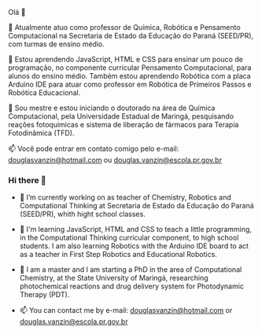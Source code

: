 Olá 👋

🔭 Atualmente atuo como professor de Química, Robótica e Pensamento Computacional na Secretaria de Estado da Educação do Paraná (SEED/PR), com turmas de ensino médio.

🌱 Estou aprendendo JavaScript, HTML e CSS para ensinar um pouco de programação, no componente curricular Pensamento Computacional, para alunos do ensino médio. Também estou aprendendo Robótica com a placa Arduino IDE para atuar como professor em Robótica de Primeiros Passos e Robótica Educacional.

🌱 Sou mestre e estou iniciando o doutorado na área de Química Computacional, pela Universidade Estadual de Maringá, pesquisando reações fotoquímicas e sistema de liberação de fármacos para Terapia Fotodinâmica (TFD).

📫 Você pode entrar em contato comigo pelo e-mail: douglasvanzin@hotmail.com ou douglas.vanzin@escola.pr.gov.br



### Hi there 👋

- 🔭 I’m currently working on as teacher of Chemistry, Robotics and Computational Thinking at Secretaria de Estado da Educação do Paraná (SEED/PR), whith hight school classes. 

- 🌱 I'm learning JavaScript, HTML and CSS to teach a little programming, in the Computational Thinking curricular component, to high school students. I am also learning Robotics with the Arduino IDE board to act as a teacher in First Step Robotics and Educational Robotics.

- 🌱 I am a master and I am starting a PhD in the area of Computational Chemistry, at the State University of Maringá, researching photochemical reactions and drug delivery system for Photodynamic Therapy (PDT).

- 📫 You can contact me by e-mail: douglasvanzin@hotmail.com or douglas.vanzin@escola.pr.gov.br


<!--
**douglasvanzin/douglasvanzin** is a ✨ _special_ ✨ repository because its `README.md` (this file) appears on your GitHub profile.


Here are some ideas to get you started: 

- 🔭 I’m currently working on as teacher of Chemistry, Robotics and Computational Thinking at Secretaria de Estado da Educação do Paraná (SEED/PR), whith hight school classes. 

- 🌱 I'm also a PhD studant of computational chemistry at Universidade Estadual de Maringá, researching photochemical reactions and drug delivery system for photodynamic therapy. 


- 👯 I’m looking to collaborate on ...
- 🤔 I’m looking for help with ...
- 💬 Ask me about ...
- 📫 How to reach me: ...
- 😄 Pronouns: ...
- ⚡ Fun fact: ...
-->
